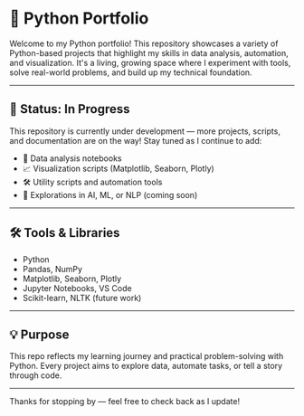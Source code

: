 # 🐍 Python Portfolio

Welcome to my Python portfolio! This repository showcases a variety of Python-based projects that highlight my skills in data analysis, automation, and visualization. It's a living, growing space where I experiment with tools, solve real-world problems, and build up my technical foundation.

---

## 🚧 Status: In Progress

This repository is currently under development — more projects, scripts, and documentation are on the way! Stay tuned as I continue to add:

- 🔎 Data analysis notebooks  
- 📈 Visualization scripts (Matplotlib, Seaborn, Plotly)  
- 🛠️ Utility scripts and automation tools  
- 🤖 Explorations in AI, ML, or NLP (coming soon)

---

## 🛠 Tools & Libraries

- Python
- Pandas, NumPy
- Matplotlib, Seaborn, Plotly
- Jupyter Notebooks, VS Code
- Scikit-learn, NLTK (future work)

---

## 💡 Purpose

This repo reflects my learning journey and practical problem-solving with Python. Every project aims to explore data, automate tasks, or tell a story through code.

---

Thanks for stopping by — feel free to check back as I update!
